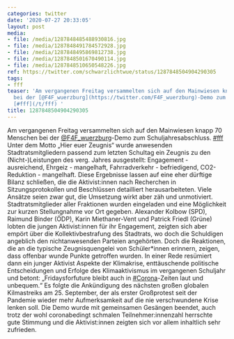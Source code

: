```yaml
---
categories: twitter
date: '2020-07-27 20:33:05'
layout: post
media:
- file: /media/1287848485488930816.jpg
- file: /media/1287848491784572928.jpg
- file: /media/1287848495869812738.jpg
- file: /media/1287848501670490114.jpg
- file: /media/1287848510650548226.jpg
ref: https://twitter.com/schwarzlichtwue/status/1287848504904290305
tags:
- fff
teaser: 'Am vergangenen Freitag versammelten sich auf den Mainwiesen knapp 70 Menschen
  bei der [@F4F_wuerzburg](https://twitter.com/F4F_wuerzburg)-Demo zum Schuljahresabschluss.
  [#fff](/t/fff) '
title: 1287848504904290305
---
```

Am vergangenen Freitag versammelten sich auf den Mainwiesen knapp 70 Menschen bei der [@F4F_wuerzburg](https://twitter.com/F4F_wuerzburg)-Demo zum Schuljahresabschluss. [#fff](/t/fff) 
Unter dem Motto „Hier euer Zeugnis“ wurde anwesenden Stadtratsmitgliedern passend zum letzten Schultag ein Zeugnis zu den (Nicht-)Leistungen des verg. Jahres ausgestellt: Engagement - ausreichend, Ehrgeiz - mangelhaft, Fahrradverkehr - befriedigend, CO2-Reduktion - mangelhaft. 
Diese Ergebnisse lassen auf eine eher dürftige Bilanz schließen, die die Aktivist:innen nach Recherchen in Sitzungsprotokollen und Beschlüssen detailliert herausarbeiteten. Viele Ansätze seien zwar gut, die Umsetzung wirkt aber zäh und unmotiviert.
Stadtratsmitglieder aller Fraktionen wurden eingeladen und eine Möglichkeit zur kurzen Stellungnahme vor Ort gegeben. Alexander Kolbow (SPD), Raimund Binder (ÖDP), Karin Miethaner-Vent und Patrick Friedl (Grüne) lobten die jungen Aktivist:innen für ihr Engagement, zeigten sich aber empört über die Kollektivbestrafung des Stadtrats, wo doch die Schuldigen angeblich den nichtanwesenden Parteien angehörten.
Doch die Reaktionen, die an die typische Zeugnisquengelei von Schüler\*innen erinnern, zeigen, dass offenbar wunde Punkte getroffen wurden.
In einer Rede resümiert dann ein junger Aktivist Aspekte der Klimakrise, enttäuschende politische Entscheidungen und Erfolge des Klimaaktivismus im vergangenen Schuljahr und betont: „Fridaysforfuture bleibt auch in [#Corona](/t/corona)-Zeiten laut und unbequem.“
Es folgte die Ankündigung des nächsten großen globalen Kilmastreiks am 25. September, der als erster Großprotest seit der Pandemie wieder mehr Aufmerksamkeit auf die nie verschwundene Krise lenken soll.
Die Demo wurde mit gemeinsamen Gesängen beendet, auch trotz der wohl coronabedingt schmalen Teilnehmer:innenzahl herrschte gute Stimmung und die Aktivist:innen zeigten sich vor allem inhaltlich sehr zufrieden.